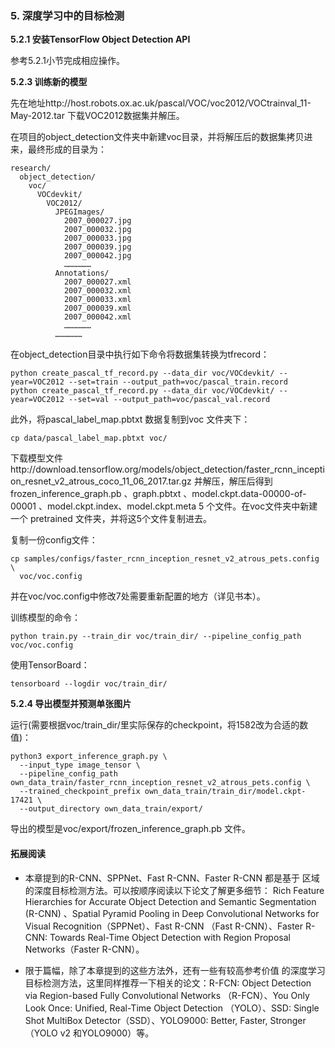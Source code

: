 ### 5. 深度学习中的目标检测

**5.2.1 安装TensorFlow Object Detection API**

参考5.2.1小节完成相应操作。

**5.2.3 训练新的模型**

先在地址http://host.robots.ox.ac.uk/pascal/VOC/voc2012/VOCtrainval_11-May-2012.tar 下载VOC2012数据集并解压。

在项目的object_detection文件夹中新建voc目录，并将解压后的数据集拷贝进来，最终形成的目录为：

```
research/
  object_detection/
    voc/
      VOCdevkit/
        VOC2012/
          JPEGImages/
            2007_000027.jpg
            2007_000032.jpg
            2007_000033.jpg
            2007_000039.jpg
            2007_000042.jpg
            ………………
          Annotations/
            2007_000027.xml
            2007_000032.xml
            2007_000033.xml
            2007_000039.xml
            2007_000042.xml
            ………………
          ………………
```

在object_detection目录中执行如下命令将数据集转换为tfrecord：

```
python create_pascal_tf_record.py --data_dir voc/VOCdevkit/ --year=VOC2012 --set=train --output_path=voc/pascal_train.record
python create_pascal_tf_record.py --data_dir voc/VOCdevkit/ --year=VOC2012 --set=val --output_path=voc/pascal_val.record
```

此外，将pascal_label_map.pbtxt 数据复制到voc 文件夹下：
```
cp data/pascal_label_map.pbtxt voc/
```

下载模型文件http://download.tensorflow.org/models/object_detection/faster_rcnn_inception_resnet_v2_atrous_coco_11_06_2017.tar.gz 并解压，解压后得到frozen_inference_graph.pb 、graph.pbtxt 、model.ckpt.data-00000-of-00001 、model.ckpt.index、model.ckpt.meta 5 个文件。在voc文件夹中新建一个
pretrained 文件夹，并将这5个文件复制进去。

复制一份config文件：
```
cp samples/configs/faster_rcnn_inception_resnet_v2_atrous_pets.config \
  voc/voc.config
```

并在voc/voc.config中修改7处需要重新配置的地方（详见书本）。

训练模型的命令：
```
python train.py --train_dir voc/train_dir/ --pipeline_config_path voc/voc.config
```

使用TensorBoard：
```
tensorboard --logdir voc/train_dir/
```

**5.2.4 导出模型并预测单张图片**

运行(需要根据voc/train_dir/里实际保存的checkpoint，将1582改为合适的数值)：
```
python3 export_inference_graph.py \
  --input_type image_tensor \
  --pipeline_config_path own_data_train/faster_rcnn_inception_resnet_v2_atrous_pets.config \
  --trained_checkpoint_prefix own_data_train/train_dir/model.ckpt-17421 \
  --output_directory own_data_train/export/
```

导出的模型是voc/export/frozen_inference_graph.pb 文件。

#### 拓展阅读

- 本章提到的R-CNN、SPPNet、Fast R-CNN、Faster R-CNN 都是基于 区域的深度目标检测方法。可以按顺序阅读以下论文了解更多细节： Rich Feature Hierarchies for Accurate Object Detection and Semantic Segmentation (R-CNN) 、Spatial Pyramid Pooling in Deep Convolutional Networks for Visual Recognition（SPPNet）、Fast R-CNN （Fast R-CNN）、Faster R-CNN: Towards Real-Time Object Detection with Region Proposal Networks（Faster R-CNN）。

- 限于篇幅，除了本章提到的这些方法外，还有一些有较高参考价值 的深度学习目标检测方法，这里同样推荐一下相关的论文：R-FCN: Object Detection via Region-based Fully Convolutional Networks （R-FCN）、You Only Look Once: Unified, Real-Time Object Detection （YOLO）、SSD: Single Shot MultiBox Detector（SSD）、YOLO9000: Better, Faster, Stronger（YOLO v2 和YOLO9000）等。
